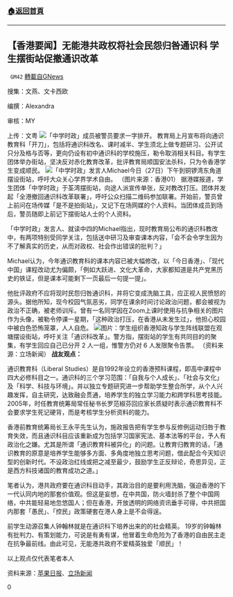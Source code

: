 ###  [:house:返回首頁](https://github.com/ourhimalayas/txt)
---

## 【香港要闻】无能港共政权将社会民怨归咎通识科 学生摆街站促撤通识改革
` GM42` [轉載自GNews](https://gnews.org/zh-hans/694560/)

搜集：文燕、文卡西欧

编撰：Alexandra

审核：MY

上传：文粤
![]()![](https://gnews.org/wp-content/uploads/2020/12/image001-29.png)「中学时政」成员被警员要求一字排开。
教育局上月宣布将向通识教育科「开刀」，包括将通识科改名、课时减半、学生须北上做专题研习、公开试只分及格与否等，更向仍设有初中通识科的学校施压，勒令取消相关科目。有学生团体举办街站，坚决反对赤化教育改革，批评教育局顺国安法杀科，只为令香港学生变成顺民。
![]()![](https://gnews.org/wp-content/uploads/2020/12/image003-18.png)「中学时政」发言人Michael今日（27日）下午到铜锣湾东角道摆设街站，呼吁大众关心学界学术自由。 （图片来源：香港01）
据港媒报道，学生团体「中学时政」于荃湾摆街站，向途人派宣传单张，反对教改打压。团体并发起「全港撤回通识科改革联署」，呼吁公众扫描二维码参加联署。开始前，警员曾上前问在场传媒「是不是拍街站」，又记下在场网媒的个人资料。当团体成员到场后，警员随即上前记下摆街站人士的个人资料。

「中学时政」发言人、就读中四的Michael指出，现时教育局公布的通识科教改中，有两项特别受同学关注，包括送中研习及审查课本内容，「会不会令学生因为不了解真实的历史，从而对政权、社会作出错误的批判？」

Michael认为，今年通识教育科的课本内容已被大幅修改，以「今日香港」、「现代中国」课程改动尤为偏颇，「例如大跃进、文化大革命，大家都知道是共产党黑历史的铁证，但是课本可能剩下一页最后一句提一提」。

他批评政府不应将现时民怨归咎通识科，并将它变成洗脑工具，应正视人民愤怒的源头。据他所知，现今校园气氛恶劣，同学在课余时间讨论政治问题，都会被视为政治不正确，被老师训斥。曾有一名同学因在Zoom上课时使用与抗争相关的图片作为头像，被勒令停课一星期，「这种政治打压，在香港从未发生过」，他担心校园中被白色恐怖笼罩，人人自危。
![]()![](https://gnews.org/wp-content/uploads/2020/12/image005-9.png)图片：学生组织香港知政与学生阵线联盟在观塘摆设街站，呼吁关注「通识科改革」。警方指，摆街站的学生有共同目的的聚集，有学生回应自己已分开 2 人一组，惟警方仍对 6 人发限聚令告票。 （资料来源：立场新闻）
**战友观点：**

通识教育科（Liberal Studies）是自1992年设立的香港预科课程，即高中课程中四大必修科目之一。通识科的三个学习范围：「自我与个人成长」、「社会与文化」及「科学、科技与环境」。并以独立专题研究进一步帮助学生整合所学，从个人兴趣发挥，自主研究，达致融会贯通，培养学生的独立学习能力和跨学科思考技能。 2005年，时任教育统筹局常任秘书长罗范椒芬回应家长质疑时表示通识教育科不会要求学生死记硬背，而是考核学生分析资料的能力。

香港前教育统筹局长王永平先生认为，施政报告把有学生参与反修例运动归咎于教育失效，而且通识科目应该重新成为包括学习国家宪法、基本法等的平台，予人有政治化之嫌。尤其是所谓「通识教育科被异化」的问题。让教育归教育的话，「通识教育的原意是培养学生能够多方面、多角度地独立思考问题，借此配合今天知识型的创新时代。不设政治红线或把之减至最少，鼓励学生正反辩论，奇思异见，正是西方科技诸国的教育成功之道。」

笔者认为，港共政府要在通识科目动手，其政治目的是要利用洗脑，强迫香港的下一代认同内地的那套价值观。但这是妄想，在中共国，防火墙封杀了整个中国网络，中共能轻易地忽悠国人；但在香港，开放透明的网络资讯垂手可得，中共把国内那套「愚民」、「控民」政策硬套在港人身上是不会得逞。

前学生动源召集人钟翰林就是在通识科下培养出来的的社会精英。 19岁的钟翰林有批判力、有策划能力，可说是有勇有谋，他冒着生命危险为了香港的自由民主走在抗争最前线。由此可见，无能港共政府不爱精英独爱「顺民」！

以上观点仅代表笔者本人

资料来源：[苹果日报](https://hk.appledaily.com/local/20201227/VOLL7VJ3UBAKRAKR4QQEDTLLC4/)、[立场新闻](https://www.thestandnews.com/society/%E4%B8%AD%E5%AD%B8%E7%94%9F%E7%B5%84%E7%B9%94%E6%93%BA%E8%A1%97%E7%AB%99-%E7%B1%B2%E9%97%9C%E6%B3%A8-%E9%80%9A%E8%AD%98%E7%A7%91%E6%94%B9%E9%9D%A9-%E9%81%AD%E8%AD%A6%E7%99%BC%E9%99%90%E8%81%9A%E4%BB%A4%E5%91%8A%E7%A5%A8/)

0

